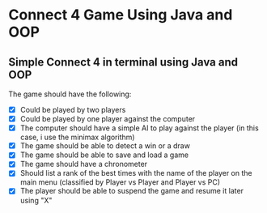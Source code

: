 # Connect 4 Game Using Java and OOP

## Simple Connect 4 in terminal using Java and OOP

The game should have the following:

- [x] Could be played by two players
- [x] Could be played by one player against the computer
- [x] The computer should have a simple AI to play against the player (in this case, i use the minimax algorithm)
- [x] The game should be able to detect a win or a draw
- [x] The game should be able to save and load a game
- [x] The game should have a chronometer
- [x] Should list a rank of the best times with the name of the player on the main menu (classified by Player vs Player and Player vs PC)
- [x] The player should be able to suspend the game and resume it later using "X"
